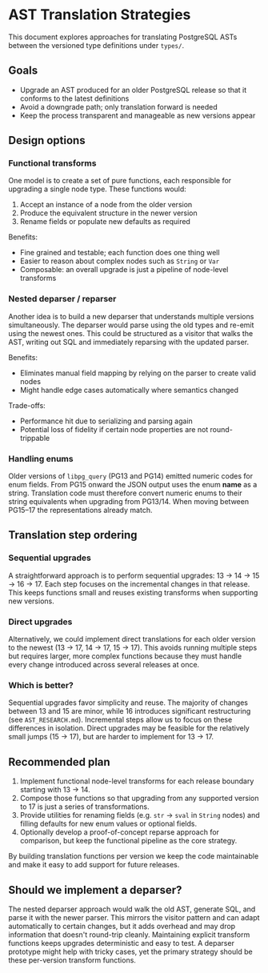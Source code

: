 # AST Translation Strategies

This document explores approaches for translating PostgreSQL ASTs between the versioned type definitions under `types/`.

## Goals

- Upgrade an AST produced for an older PostgreSQL release so that it conforms to the latest definitions
- Avoid a downgrade path; only translation forward is needed
- Keep the process transparent and manageable as new versions appear

## Design options

### Functional transforms

One model is to create a set of pure functions, each responsible for upgrading a single node type. These functions would:

1. Accept an instance of a node from the older version
2. Produce the equivalent structure in the newer version
3. Rename fields or populate new defaults as required

Benefits:

- Fine grained and testable; each function does one thing well
- Easier to reason about complex nodes such as `String` or `Var`
- Composable: an overall upgrade is just a pipeline of node-level transforms

### Nested deparser / reparser

Another idea is to build a new deparser that understands multiple versions simultaneously. The deparser would parse using the old types and re-emit using the newest ones. This could be structured as a visitor that walks the AST, writing out SQL and immediately reparsing with the updated parser.

Benefits:

- Eliminates manual field mapping by relying on the parser to create valid nodes
- Might handle edge cases automatically where semantics changed

Trade-offs:

- Performance hit due to serializing and parsing again
- Potential loss of fidelity if certain node properties are not round-trippable

### Handling enums

Older versions of `libpg_query` (PG13 and PG14) emitted numeric codes for enum
fields. From PG15 onward the JSON output uses the enum **name** as a string.
Translation code must therefore convert numeric enums to their string
equivalents when upgrading from PG13/14. When moving between PG15–17 the
representations already match.

## Translation step ordering

### Sequential upgrades

A straightforward approach is to perform sequential upgrades: 13 → 14 → 15 → 16 → 17. Each step focuses on the incremental changes in that release. This keeps functions small and reuses existing transforms when supporting new versions.

### Direct upgrades

Alternatively, we could implement direct translations for each older version to the newest (13 → 17, 14 → 17, 15 → 17). This avoids running multiple steps but requires larger, more complex functions because they must handle every change introduced across several releases at once.

### Which is better?

Sequential upgrades favor simplicity and reuse. The majority of changes between 13 and 15 are minor, while 16 introduces significant restructuring (see `AST_RESEARCH.md`). Incremental steps allow us to focus on these differences in isolation. Direct upgrades may be feasible for the relatively small jumps (15 → 17), but are harder to implement for 13 → 17.

## Recommended plan

1. Implement functional node-level transforms for each release boundary starting with 13 → 14.
2. Compose those functions so that upgrading from any supported version to 17 is just a series of transformations.
3. Provide utilities for renaming fields (e.g. `str` → `sval` in `String` nodes) and filling defaults for new enum values or optional fields.
4. Optionally develop a proof-of-concept reparse approach for comparison, but keep the functional pipeline as the core strategy.

By building translation functions per version we keep the code maintainable and make it easy to add support for future releases.

## Should we implement a deparser?

The nested deparser approach would walk the old AST, generate SQL, and parse it with the newer parser. This mirrors the visitor pattern and can adapt automatically to certain changes, but it adds overhead and may drop information that doesn't round-trip cleanly. Maintaining explicit transform functions keeps upgrades deterministic and easy to test. A deparser prototype might help with tricky cases, yet the primary strategy should be these per-version transform functions.